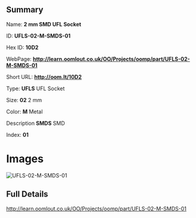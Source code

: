 

## Summary
 
Name: __2 mm SMD UFL Socket__

ID: __UFLS-02-M-SMDS-01__

Hex ID: __10D2__

WebPage: __http://learn.oomlout.co.uk/OO/Projects/oomp/part/UFLS-02-M-SMDS-01__

Short URL: __http://oom.lt/10D2__


Type: __UFLS__ UFL Socket 

Size: __02__ 2 mm 

Color: __M__ Metal 

Description __SMDS__ SMD 

Index: __01__


 # Images
![UFLS-02-M-SMDS-01](http://oomlout.com/oomp-gen/parts/UFLS-02-M-SMDS-01/UFLS-02-M-SMDS-01_420.jpg)



 ## Full Details

 http://learn.oomlout.co.uk/OO/Projects/oomp/part/UFLS-02-M-SMDS-01














